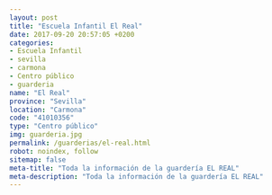 ```yaml
---
layout: post
title: "Escuela Infantil El Real"
date: 2017-09-20 20:57:05 +0200
categories:
- Escuela Infantil
- sevilla
- carmona
- Centro público
- guarderia
name: "El Real"
province: "Sevilla"
location: "Carmona"
code: "41010356"
type: "Centro público"
img: guarderia.jpg
permalink: /guarderias/el-real.html
robot: noindex, follow
sitemap: false
meta-title: "Toda la información de la guardería EL REAL"
meta-description: "Toda la información de la guardería EL REAL"
---
```

